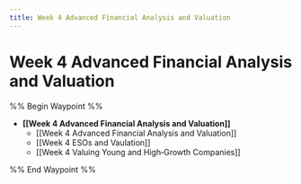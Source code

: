 ```yaml
---
title: Week 4 Advanced Financial Analysis and Valuation
---
```


# Week 4 Advanced Financial Analysis and Valuation

%% Begin Waypoint %%
- **[[Week 4 Advanced Financial Analysis and Valuation]]**
	- [[Week 4 Advanced Financial Analysis and Valuation]]
	- [[Week 4 ESOs and Vaulation]]
	- [[Week 4 Valuing Young and High‐Growth Companies]]

%% End Waypoint %%